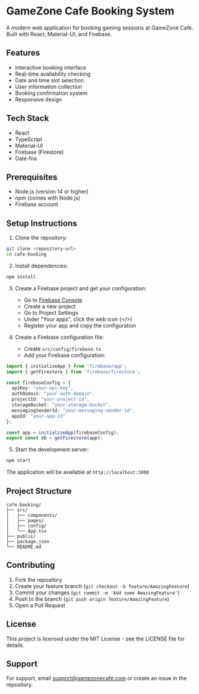 # GameZone Cafe Booking System

A modern web application for booking gaming sessions at GameZone Cafe. Built with React, Material-UI, and Firebase.

## Features

- Interactive booking interface
- Real-time availability checking
- Date and time slot selection
- User information collection
- Booking confirmation system
- Responsive design

## Tech Stack

- React
- TypeScript
- Material-UI
- Firebase (Firestore)
- Date-fns

## Prerequisites

- Node.js (version 14 or higher)
- npm (comes with Node.js)
- Firebase account

## Setup Instructions

1. Clone the repository:
```bash
git clone <repository-url>
cd cafe-booking
```

2. Install dependencies:
```bash
npm install
```

3. Create a Firebase project and get your configuration:
   - Go to [Firebase Console](https://console.firebase.google.com/)
   - Create a new project
   - Go to Project Settings
   - Under "Your apps", click the web icon (</>)
   - Register your app and copy the configuration

4. Create a Firebase configuration file:
   - Create `src/config/firebase.ts`
   - Add your Firebase configuration:
```typescript
import { initializeApp } from 'firebase/app';
import { getFirestore } from 'firebase/firestore';

const firebaseConfig = {
  apiKey: "your-api-key",
  authDomain: "your-auth-domain",
  projectId: "your-project-id",
  storageBucket: "your-storage-bucket",
  messagingSenderId: "your-messaging-sender-id",
  appId: "your-app-id"
};

const app = initializeApp(firebaseConfig);
export const db = getFirestore(app);
```

5. Start the development server:
```bash
npm start
```

The application will be available at `http://localhost:3000`

## Project Structure

```
cafe-booking/
├── src/
│   ├── components/
│   ├── pages/
│   ├── config/
│   └── App.tsx
├── public/
├── package.json
└── README.md
```

## Contributing

1. Fork the repository
2. Create your feature branch (`git checkout -b feature/AmazingFeature`)
3. Commit your changes (`git commit -m 'Add some AmazingFeature'`)
4. Push to the branch (`git push origin feature/AmazingFeature`)
5. Open a Pull Request

## License

This project is licensed under the MIT License - see the LICENSE file for details.

## Support

For support, email support@gamezonecafe.com or create an issue in the repository.
